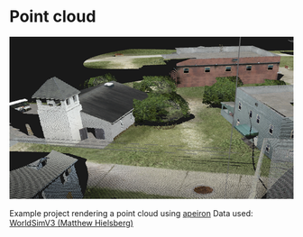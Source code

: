 # Point cloud

<p align="center"><img src="https://github.com/mwkpe/apeiron-examples/blob/master/point_cloud/point_cloud.png" alt="Point cloud" width="700">

Example project rendering a point cloud using [apeiron](https://github.com/mwkpe/apeiron)
Data used: [WorldSimV3 (Matthew Hielsberg)](http://www.math.tamu.edu/~hielsber/USC/ChangeDetection/MOUT.htm)
